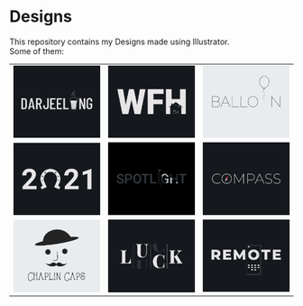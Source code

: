 # Designs
This repository contains my Designs made using Illustrator.<br>
Some of them:<br>
<table>
<tr><td><img src="./2020-12/png/31.12.2020.png"></td><td><img src="./2021-01/png/05.01.2021.png"></td><td><img src="./2020-11/png/22.11.2020.png"></td></tr>
<tr><td><img src="./2021-01/png/01.01.2021.png"></td><td><img src="./2020-11/png/21.11.2020.png"></td><td><img src="./2020-12/png/12.12.2020.png"></td></tr>
<tr><td><img src="./2020-11/png/18.11.2020.png"></td><td><img src="./2020-12/png/06.12.2020.png"></td><td><img src="./2020-12/png/08.12.2020.png"></td></tr>
</table>
